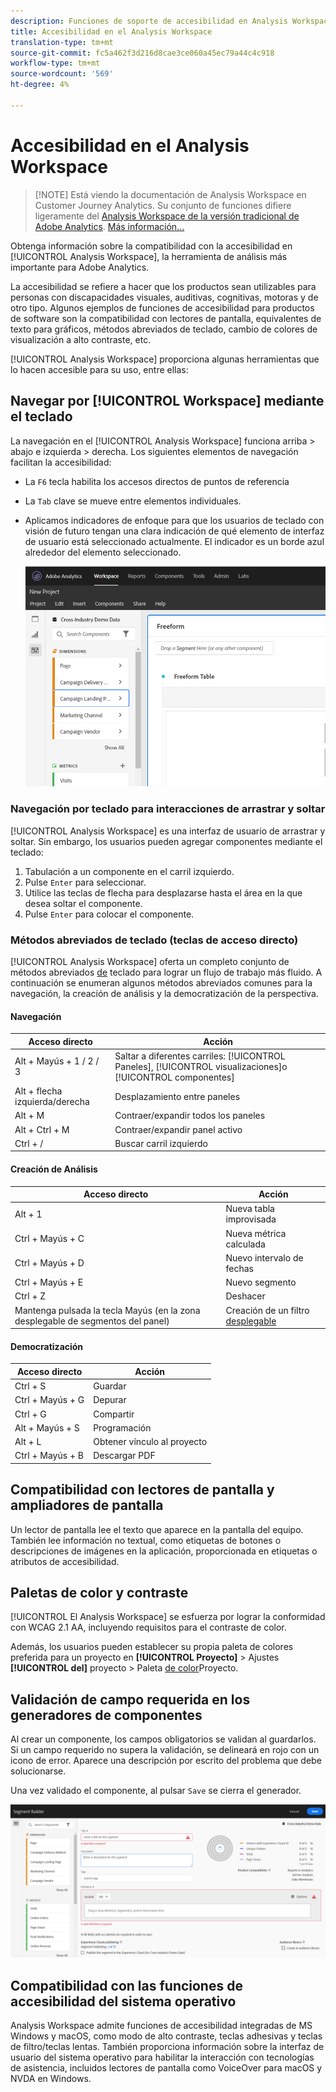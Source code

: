 ```yaml
---
description: Funciones de soporte de accesibilidad en Analysis Workspace
title: Accesibilidad en el Analysis Workspace
translation-type: tm+mt
source-git-commit: fc5a462f3d216d8cae3ce060a45ec79a44c4c918
workflow-type: tm+mt
source-wordcount: '569'
ht-degree: 4%

---
```



# Accesibilidad en el Analysis Workspace

>[!NOTE] Está viendo la documentación de Analysis Workspace en Customer Journey Analytics. Su conjunto de funciones difiere ligeramente del [Analysis Workspace de la versión tradicional de Adobe Analytics](https://docs.adobe.com/content/help/es-ES/analytics/analyze/analysis-workspace/home.html). [Más información...](/help/getting-started/cja-aa.md)

Obtenga información sobre la compatibilidad con la accesibilidad en [!UICONTROL Analysis Workspace], la herramienta de análisis más importante para Adobe Analytics.

La accesibilidad se refiere a hacer que los productos sean utilizables para personas con discapacidades visuales, auditivas, cognitivas, motoras y de otro tipo. Algunos ejemplos de funciones de accesibilidad para productos de software son la compatibilidad con lectores de pantalla, equivalentes de texto para gráficos, métodos abreviados de teclado, cambio de colores de visualización a alto contraste, etc.

[!UICONTROL Analysis Workspace] proporciona algunas herramientas que lo hacen accesible para su uso, entre ellas:

## Navegar por [!UICONTROL Workspace] mediante el teclado

La navegación en el [!UICONTROL Analysis Workspace] funciona arriba > abajo e izquierda > derecha. Los siguientes elementos de navegación facilitan la accesibilidad:

* La `F6` tecla habilita los accesos directos de puntos de referencia
* La `Tab` clave se mueve entre elementos individuales.
* Aplicamos indicadores de enfoque para que los usuarios de teclado con visión de futuro tengan una clara indicación de qué elemento de interfaz de usuario está seleccionado actualmente. El indicador es un borde azul alrededor del elemento seleccionado.

   ![Indicador de enfoque](assets/focus-indicator.png)

### Navegación por teclado para interacciones de arrastrar y soltar

[!UICONTROL Analysis Workspace] es una interfaz de usuario de arrastrar y soltar. Sin embargo, los usuarios pueden agregar componentes mediante el teclado:

1. Tabulación a un componente en el carril izquierdo.
1. Pulse `Enter` para seleccionar.
1. Utilice las teclas de flecha para desplazarse hasta el área en la que desea soltar el componente.
1. Pulse `Enter` para colocar el componente.

### Métodos abreviados de teclado (teclas de acceso directo)

[!UICONTROL Analysis Workspace] oferta un completo conjunto de métodos abreviados [de](/help/analysis-workspace/build-workspace-project/fa-shortcut-keys.md) teclado para lograr un flujo de trabajo más fluido. A continuación se enumeran algunos métodos abreviados comunes para la navegación, la creación de análisis y la democratización de la perspectiva.

#### Navegación

| Acceso directo | Acción |
|---|---|
| Alt + Mayús + 1 / 2 / 3 | Saltar a diferentes carriles: [!UICONTROL Paneles], [!UICONTROL visualizaciones]o [!UICONTROL componentes] |
| Alt + flecha izquierda/derecha | Desplazamiento entre paneles |
| Alt + M | Contraer/expandir todos los paneles |
| Alt + Ctrl + M | Contraer/expandir panel activo |
| Ctrl + / | Buscar carril izquierdo |

#### Creación de Análisis

| Acceso directo | Acción |
|---|---|
| Alt + 1 | Nueva tabla improvisada |
| Ctrl + Mayús + C | Nueva métrica calculada |
| Ctrl + Mayús + D | Nuevo intervalo de fechas |
| Ctrl + Mayús + E | Nuevo segmento |
| Ctrl + Z | Deshacer |
| Mantenga pulsada la tecla Mayús (en la zona desplegable de segmentos del panel) | Creación de un filtro [desplegable](https://docs.adobe.com/content/help/en/analytics-learn/tutorials/analysis-workspace/using-panels/using-drop-down-filters.html) |

#### Democratización

| Acceso directo | Acción |
|---|---|
| Ctrl + S | Guardar |
| Ctrl + Mayús + G | Depurar |
| Ctrl + G | Compartir |
| Alt + Mayús + S | Programación |
| Alt + L | Obtener vínculo al proyecto |
| Ctrl + Mayús + B | Descargar PDF |

## Compatibilidad con lectores de pantalla y ampliadores de pantalla

Un lector de pantalla lee el texto que aparece en la pantalla del equipo. También lee información no textual, como etiquetas de botones o descripciones de imágenes en la aplicación, proporcionada en etiquetas o atributos de accesibilidad.

## Paletas de color y contraste

[!UICONTROL El Analysis Workspace] se esfuerza por lograr la conformidad con WCAG 2.1 AA, incluyendo requisitos para el contraste de color.

Además, los usuarios pueden establecer su propia paleta de colores preferida para un proyecto en **[!UICONTROL Proyecto]** > Ajustes **[!UICONTROL del]** proyecto > Paleta [de color](/help/analysis-workspace/build-workspace-project/color-palettes.md)Proyecto.

## Validación de campo requerida en los generadores de componentes

Al crear un componente, los campos obligatorios se validan al guardarlos. Si un campo requerido no supera la validación, se delineará en rojo con un icono de error. Aparece una descripción por escrito del problema que debe solucionarse.

Una vez validado el componente, al pulsar `Save` se cierra el generador.

![Validación de errores](assets/error-validation.png)

## Compatibilidad con las funciones de accesibilidad del sistema operativo

Analysis Workspace admite funciones de accesibilidad integradas de MS Windows y macOS, como modo de alto contraste, teclas adhesivas y teclas de filtro/teclas lentas. También proporciona información sobre la interfaz de usuario del sistema operativo para habilitar la interacción con tecnologías de asistencia, incluidos lectores de pantalla como VoiceOver para macOS y NVDA en Windows.